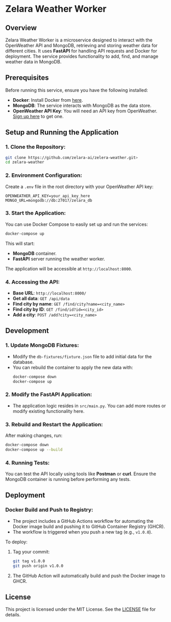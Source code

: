 # Zelara Weather Worker

## Overview
Zelara Weather Worker is a microservice designed to interact with the OpenWeather API and MongoDB, retrieving and storing weather data for different cities. It uses **FastAPI** for handling API requests and Docker for deployment. The service provides functionality to add, find, and manage weather data in MongoDB.

## Prerequisites
Before running this service, ensure you have the following installed:
- **Docker**: Install Docker from [here](https://docs.docker.com/get-docker/).
- **MongoDB**: The service interacts with MongoDB as the data store.
- **OpenWeather API Key**: You will need an API key from OpenWeather. [Sign up here](https://home.openweathermap.org/users/sign_up) to get one.

## Setup and Running the Application

### 1. Clone the Repository:
```bash
git clone https://github.com/zelara-ai/zelera-weather.git>
cd zelara-weather
```

### 2. Environment Configuration:
Create a `.env` file in the root directory with your OpenWeather API key:
```
OPENWEATHER_API_KEY=your_api_key_here
MONGO_URL=mongodb://db:27017/zelara_db
```

### 3. Start the Application:
You can use Docker Compose to easily set up and run the services:
```bash
docker-compose up
```

This will start:
- **MongoDB** container.
- **FastAPI** server running the weather worker.

The application will be accessible at `http://localhost:8000`.

### 4. Accessing the API:
- **Base URL**: `http://localhost:8000/`
- **Get all data**: `GET /api/data`
- **Find city by name**: `GET /find/city?name=<city_name>`
- **Find city by ID**: `GET /find/id?id=<city_id>`
- **Add a city**: `POST /add?city=<city_name>`

## Development

### 1. Update MongoDB Fixtures:
- Modify the `db-fixtures/fixture.json` file to add initial data for the database.
- You can rebuild the container to apply the new data with:
  ```bash
  docker-compose down
  docker-compose up
  ```

### 2. Modify the FastAPI Application:
- The application logic resides in `src/main.py`. You can add more routes or modify existing functionality here.
  
### 3. Rebuild and Restart the Application:
After making changes, run:
```bash
docker-compose down
docker-compose up --build
```

### 4. Running Tests:
You can test the API locally using tools like **Postman** or **curl**. Ensure the MongoDB container is running before performing any tests.

## Deployment

### Docker Build and Push to Registry:
- The project includes a GitHub Actions workflow for automating the Docker image build and pushing it to GitHub Container Registry (GHCR).
- The workflow is triggered when you push a new tag (e.g., `v1.0.0`).
  
To deploy:
1. Tag your commit:
   ```bash
   git tag v1.0.0
   git push origin v1.0.0
   ```
2. The GitHub Action will automatically build and push the Docker image to GHCR.

## License
This project is licensed under the MIT License. See the [LICENSE](LICENSE) file for details.
